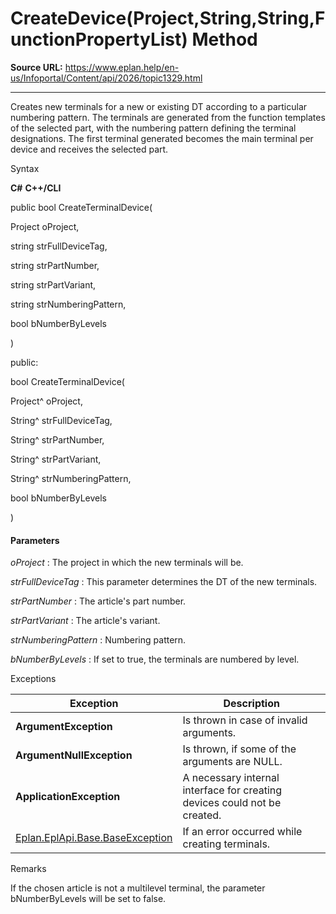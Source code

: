 # CreateDevice(Project,String,String,FunctionPropertyList) Method

**Source URL:** https://www.eplan.help/en-us/Infoportal/Content/api/2026/topic1329.html

---

Creates new terminals for a new or existing DT according to a particular numbering pattern. The terminals are generated from the function templates of the selected part, with the numbering pattern defining the terminal designations. The first terminal generated becomes the main terminal per device and receives the selected part.

Syntax

**C#**
**C++/CLI**


public bool CreateTerminalDevice( 

   Project oProject,

   string strFullDeviceTag,

   string strPartNumber,

   string strPartVariant,

   string strNumberingPattern,

   bool bNumberByLevels

)

public:

bool CreateTerminalDevice( 

   Project^ oProject,

   String^ strFullDeviceTag,

   String^ strPartNumber,

   String^ strPartVariant,

   String^ strNumberingPattern,

   bool bNumberByLevels

)


#### Parameters

*oProject*
:   The project in which the new terminals will be.

*strFullDeviceTag*
:   This parameter determines the DT of the new terminals.

*strPartNumber*
:   The article's part number.

*strPartVariant*
:   The article's variant.

*strNumberingPattern*
:   Numbering pattern.

*bNumberByLevels*
:   If set to true, the terminals are numbered by level.

Exceptions

| Exception | Description |
| --- | --- |
| **ArgumentException** | Is thrown in case of invalid arguments. |
| **ArgumentNullException** | Is thrown, if some of the arguments are NULL. |
| **ApplicationException** | A necessary internal interface for creating devices could not be created. |
| [Eplan.EplApi.Base.BaseException](Eplan.EplApi.Baseu~Eplan.EplApi.Base.BaseException.html) | If an error occurred while creating terminals. |

Remarks

If the chosen article is not a multilevel terminal, the parameter bNumberByLevels will be set to false.
